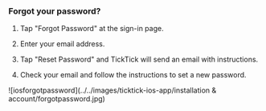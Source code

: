 ### Forgot your password?

1. Tap "Forgot Password" at the sign-in page.

2. Enter your email address.

3. Tap "Reset Password" and TickTick will send an email with instructions.

4. Check your email and follow the instructions to set a new password.

![iosforgotpassword](../../images/ticktick-ios-app/installation & account/forgotpassword.jpg)

